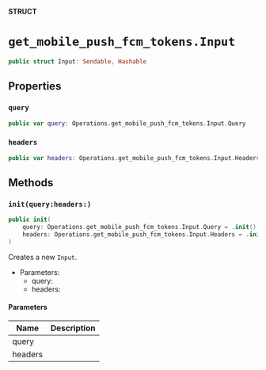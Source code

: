 **STRUCT**

# `get_mobile_push_fcm_tokens.Input`

```swift
public struct Input: Sendable, Hashable
```

## Properties
### `query`

```swift
public var query: Operations.get_mobile_push_fcm_tokens.Input.Query
```

### `headers`

```swift
public var headers: Operations.get_mobile_push_fcm_tokens.Input.Headers
```

## Methods
### `init(query:headers:)`

```swift
public init(
    query: Operations.get_mobile_push_fcm_tokens.Input.Query = .init(),
    headers: Operations.get_mobile_push_fcm_tokens.Input.Headers = .init()
)
```

Creates a new `Input`.

- Parameters:
  - query:
  - headers:

#### Parameters

| Name | Description |
| ---- | ----------- |
| query |  |
| headers |  |